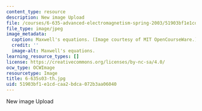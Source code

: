 ```yaml
---
content_type: resource
description: New image Upload
file: /courses/6-635-advanced-electromagnetism-spring-2003/51903bf1e1cdcaa2bdca072b3aa06040_6-635s03-th.jpg
file_type: image/jpeg
image_metadata:
  caption: Maxwell's equations. (Image courtesy of MIT OpenCourseWare.)
  credit: ''
  image-alt: Maxwell's equations.
learning_resource_types: []
license: https://creativecommons.org/licenses/by-nc-sa/4.0/
ocw_type: OCWImage
resourcetype: Image
title: 6-635s03-th.jpg
uid: 51903bf1-e1cd-caa2-bdca-072b3aa06040
---
```

New image Upload